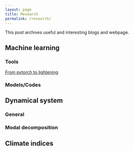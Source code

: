```yaml
---
layout: page
title: Research
permalink: /research/
---
```


This post archives useful and interesting blogs and webpage. 
## Machine learning
### Tools
[From pytorch to lightening](https://towardsdatascience.com/from-pytorch-to-pytorch-lightning-a-gentle-introduction-b371b7caaf09)
### Models/Codes

## Dynamical system
### General
### Modal decomposition

## Climate indices
